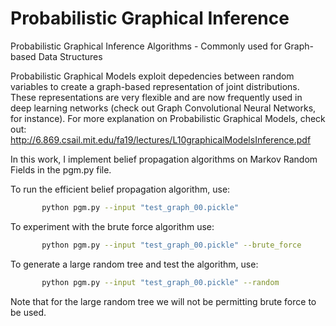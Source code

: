 # Probabilistic Graphical Inference
Probabilistic Graphical Inference Algorithms - Commonly used for Graph-based Data Structures

Probabilistic Graphical Models exploit depedencies between random variables to create a graph-based representation of joint distributions. These representations are very flexible and are now frequently used in deep learning networks (check out Graph Convolutional Neural Networks, for instance). For more explanation on Probabilistic Graphical Models, check out: http://6.869.csail.mit.edu/fa19/lectures/L10graphicalModelsInference.pdf 

In this work, I implement belief propagation algorithms on Markov Random Fields in the pgm.py file. 

To run the efficient belief propagation algorithm, use:

```bash
       python pgm.py --input "test_graph_00.pickle"
```

To experiment with the brute force algorithm use: 

```bash
       python pgm.py --input "test_graph_00.pickle" --brute_force
```

To generate a large random tree and test the algorithm, use:
```bash
       python pgm.py --input "test_graph_00.pickle" --random
```

Note that for the large random tree we will not be permitting brute force to be used.
